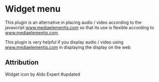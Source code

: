 # Widget menu

This plugin is an alternative in placing audio / video according to the javascript www.mediaelementjs.com so that its use is flexible according to www.mediaelementjs.com.

This plugin is very helpful if you display audio / video using www.mediaelementjs.com in displaying the display on the web

## Attribution
Widget icon by Aldo Expert
#updated
